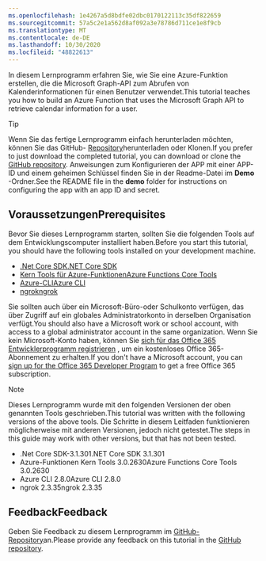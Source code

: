```yaml
---
ms.openlocfilehash: 1e4267a5d8bdfe02dbc0170122113c35df822659
ms.sourcegitcommit: 57a5c2e1a562d8af092a3e78786d711ce1e8f9cb
ms.translationtype: MT
ms.contentlocale: de-DE
ms.lasthandoff: 10/30/2020
ms.locfileid: "48822613"
---
```

<!-- markdownlint-disable MD002 MD041 -->

<span data-ttu-id="1a1ba-101">In diesem Lernprogramm erfahren Sie, wie Sie eine Azure-Funktion erstellen, die die Microsoft Graph-API zum Abrufen von Kalenderinformationen für einen Benutzer verwendet.</span><span class="sxs-lookup"><span data-stu-id="1a1ba-101">This tutorial teaches you how to build an Azure Function that uses the Microsoft Graph API to retrieve calendar information for a user.</span></span>

> [!TIP]
> <span data-ttu-id="1a1ba-102">Wenn Sie das fertige Lernprogramm einfach herunterladen möchten, können Sie das GitHub- [Repository](https://github.com/microsoftgraph/msgraph-training-azurefunction-csharp)herunterladen oder Klonen.</span><span class="sxs-lookup"><span data-stu-id="1a1ba-102">If you prefer to just download the completed tutorial, you can download or clone the [GitHub repository](https://github.com/microsoftgraph/msgraph-training-azurefunction-csharp).</span></span> <span data-ttu-id="1a1ba-103">Anweisungen zum Konfigurieren der APP mit einer APP-ID und einem geheimen Schlüssel finden Sie in der Readme-Datei im **Demo** -Ordner.</span><span class="sxs-lookup"><span data-stu-id="1a1ba-103">See the README file in the **demo** folder for instructions on configuring the app with an app ID and secret.</span></span>

## <a name="prerequisites"></a><span data-ttu-id="1a1ba-104">Voraussetzungen</span><span class="sxs-lookup"><span data-stu-id="1a1ba-104">Prerequisites</span></span>

<span data-ttu-id="1a1ba-105">Bevor Sie dieses Lernprogramm starten, sollten Sie die folgenden Tools auf dem Entwicklungscomputer installiert haben.</span><span class="sxs-lookup"><span data-stu-id="1a1ba-105">Before you start this tutorial, you should have the following tools installed on your development machine.</span></span>

- [<span data-ttu-id="1a1ba-106">.Net Core SDK</span><span class="sxs-lookup"><span data-stu-id="1a1ba-106">.NET Core SDK</span></span>](https://dotnet.microsoft.com/download)
- [<span data-ttu-id="1a1ba-107">Kern Tools für Azure-Funktionen</span><span class="sxs-lookup"><span data-stu-id="1a1ba-107">Azure Functions Core Tools</span></span>](https://docs.microsoft.com/azure/azure-functions/functions-run-local)
- [<span data-ttu-id="1a1ba-108">Azure-CLI</span><span class="sxs-lookup"><span data-stu-id="1a1ba-108">Azure CLI</span></span>](https://docs.microsoft.com/cli/azure/install-azure-cli)
- [<span data-ttu-id="1a1ba-109">ngrok</span><span class="sxs-lookup"><span data-stu-id="1a1ba-109">ngrok</span></span>](https://ngrok.com/)

<span data-ttu-id="1a1ba-110">Sie sollten auch über ein Microsoft-Büro-oder Schulkonto verfügen, das über Zugriff auf ein globales Administratorkonto in derselben Organisation verfügt.</span><span class="sxs-lookup"><span data-stu-id="1a1ba-110">You should also have a Microsoft work or school account, with access to a global administrator account in the same organization.</span></span> <span data-ttu-id="1a1ba-111">Wenn Sie kein Microsoft-Konto haben, können Sie [sich für das Office 365 Entwicklerprogramm registrieren](https://developer.microsoft.com/office/dev-program) , um ein kostenloses Office 365-Abonnement zu erhalten.</span><span class="sxs-lookup"><span data-stu-id="1a1ba-111">If you don't have a Microsoft account, you can [sign up for the Office 365 Developer Program](https://developer.microsoft.com/office/dev-program) to get a free Office 365 subscription.</span></span>

> [!NOTE]
> <span data-ttu-id="1a1ba-112">Dieses Lernprogramm wurde mit den folgenden Versionen der oben genannten Tools geschrieben.</span><span class="sxs-lookup"><span data-stu-id="1a1ba-112">This tutorial was written with the following versions of the above tools.</span></span> <span data-ttu-id="1a1ba-113">Die Schritte in diesem Leitfaden funktionieren möglicherweise mit anderen Versionen, jedoch nicht getestet.</span><span class="sxs-lookup"><span data-stu-id="1a1ba-113">The steps in this guide may work with other versions, but that has not been tested.</span></span>
>
> - <span data-ttu-id="1a1ba-114">.Net Core SDK-3.1.301</span><span class="sxs-lookup"><span data-stu-id="1a1ba-114">.NET Core SDK 3.1.301</span></span>
> - <span data-ttu-id="1a1ba-115">Azure-Funktionen Kern Tools 3.0.2630</span><span class="sxs-lookup"><span data-stu-id="1a1ba-115">Azure Functions Core Tools 3.0.2630</span></span>
> - <span data-ttu-id="1a1ba-116">Azure CLI 2.8.0</span><span class="sxs-lookup"><span data-stu-id="1a1ba-116">Azure CLI 2.8.0</span></span>
> - <span data-ttu-id="1a1ba-117">ngrok 2.3.35</span><span class="sxs-lookup"><span data-stu-id="1a1ba-117">ngrok 2.3.35</span></span>

## <a name="feedback"></a><span data-ttu-id="1a1ba-118">Feedback</span><span class="sxs-lookup"><span data-stu-id="1a1ba-118">Feedback</span></span>

<span data-ttu-id="1a1ba-119">Geben Sie Feedback zu diesem Lernprogramm im [GitHub-Repository](https://github.com/microsoftgraph/msgraph-training-azurefunction-csharp)an.</span><span class="sxs-lookup"><span data-stu-id="1a1ba-119">Please provide any feedback on this tutorial in the [GitHub repository](https://github.com/microsoftgraph/msgraph-training-azurefunction-csharp).</span></span>
